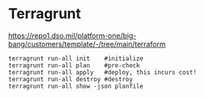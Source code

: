 # Terragrunt

https://repo1.dso.mil/platform-one/big-bang/customers/template/-/tree/main/terraform
```
terragrunt run-all init    #initialize
terragrunt run-all plan    #pre-check 
terragrunt run-all apply   #deploy, this incurs cost!
terragrunt run-all destroy #destroy
terragrunt run-all show -json planfile
```
